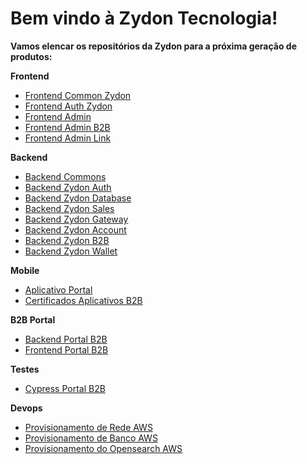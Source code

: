 # Bem vindo à Zydon Tecnologia!
**Vamos elencar os repositórios da Zydon para a próxima geração de produtos:**

**Frontend**

- [Frontend Common Zydon](https://github.com/zydontecnologia/common-react)
- [Frontend Auth Zydon](https://github.com/zydontecnologia/auth-react)
- [Frontend Admin](https://github.com/zydontecnologia/host-react)
- [Frontend Admin B2B](https://github.com/zydontecnologia/b2b-react)
- [Frontend Admin Link](https://github.com/zydontecnologia/link-react)

**Backend**
- [Backend Commons](https://github.com/zydontecnologia/commons)
- [Backend Zydon Auth](https://github.com/zydontecnologia/auth-admin)
- [Backend Zydon Database](https://github.com/zydontecnologia/zydon-database)
- [Backend Zydon Sales](https://github.com/zydontecnologia/zydon-sales)
- [Backend Zydon Gateway](https://github.com/zydontecnologia/zydon-api-gateway)
- [Backend Zydon Account](https://github.com/zydontecnologia/account-admin)
- [Backend Zydon B2B](https://github.com/zydontecnologia/b2b-admin)
- [Backend Zydon Wallet](https://github.com/zydontecnologia/zydon-wallet)

**Mobile**

- [Aplicativo Portal](https://github.com/zydontecnologia/b2b_mobile)
- [Certificados Aplicativos B2B](https://github.com/zydontecnologia/mobile_certificates)

**B2B Portal**

- [Backend Portal B2B](https://github.com/zydontecnologia/b2b-portal)
- [Frontend Portal B2B](https://github.com/zydontecnologia/b2b-portal-react)

**Testes**

- [Cypress Portal B2B](https://github.com/zydontecnologia/b2b-cypress)

**Devops**

- [Provisionamento de Rede AWS](https://github.com/zydontecnologia/zydon-network-aws)
- [Provisionamento de Banco AWS](https://github.com/zydontecnologia/zydon-postgres-aws)
- [Provisionamento do Opensearch AWS](https://github.com/zydontecnologia/zydon-opensearch-aws)
